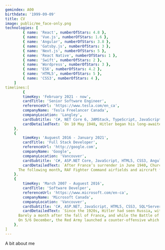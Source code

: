 ```yaml
---
gemindex: A00
birthdate: '1999-09-09'
title: CV
image: public/me_face-only.png
technologies: [
		{ name: 'React', numberOfStars: 4.8 },
		{ name: 'Vue.js', numberOfStars: 1.6 },
		{ name: 'Angular', numberOfStars: 3.8 },
		{ name: 'Gatsby.js', numberOfStars: 3 },
		{ name: 'Next.js', numberOfStars: 5 },
		{ name: 'React Native', numberOfStars: 1 },
		{ name: 'Swift', numberOfStars: 2 },
		{ name: 'Wordpress', numberOfStars: 3 },
		{ name: 'ES6', numberOfStars: 4.2 },
		{ name: 'HTML5', numberOfStars: 5 },
		{ name: 'CSS3', numberOfStars: 4 },
	]
timelines:[
    	{
		timeKey: 'February 2021 - now',
		cardTitle: 'Senior Software Engineer',
		referenceUrl: 'https://www.tesla.com/en_ca',
		companyName: 'Tesla Freelancer Canada',
		companyLocation: 'Langley',
		cardSubtitle: 'C#, NET Core 6, JAMStack, TypeScript, JavaScript, NextJs, Headless CMS, CRM, ERP, Serverless, PWA,  ...',
		cardDetailedText: `On 10 May 1940, Hitler began his long-awaited offensive in the west by invading neutral Holland and Belgium and attacking northern France. Holland capitulated after only five days of fighting, and the Belgians surrendered on 28 May. With the success of the German ‘Blitzkrieg’, the British Expeditionary Force and French troops were in danger of being cut off and destroyed.`,
	},
	{
		timeKey: 'Auguest 2016 - January 2021',
		cardTitle: 'Full Stack Developer',
		referenceUrl: 'http://google.com',
		companyName: 'Google',
		companyLocation: 'Vancouver',
		cardSubtitle: 'C#, ASP.NET Core, JavaScript, HTML5, CSS3, AngularJS, SQL*Server, CMS, CRM, ERP ...',
		cardDetailedText: `After France’s surrender in June 1940, Churchill told the British people, “Hitler knows that he will have to break us in this island or lose the war”. To mount a successful invasion, the Germans had to gain air superiority. The first phase of the battle began on 10 July with Luftwaffe attacks on shipping in the Channel.
      The following month, RAF Fighter Command airfields and aircraft factories came under attack. Under the dynamic direction of Lord Beaverbrook, production of Spitfire and Hurricane fighters increased, and despite its losses in pilots and planes, the RAF was never as seriously weakened as the Germans supposed.`,
	},
	{
		timeKey: 'March 2007 - Auguest 2016',
		cardTitle: 'Software Develper',
		referenceUrl: 'https://www.microsoft.com/en-ca',
		companyName: 'Microsoft Canada',
		companyLocation: 'Vancouver',
		cardSubtitle: 'C#, ASP.NET, JavaScript, HTML5, CSS3, SQL*Server, CRM, ...',
		cardDetailedText: `Since the 1920s, Hitler had seen Russia, with its immense natural resources, as the principal target for conquest and expansion. It would provide, he believed, the necessary ‘Lebensraum’, or living space, for the German people. And by conquering Russia, Hitler would also destroy the “Jewish pestilential creed of Bolshevism”. His non-aggression pact with Stalin in August 1939 he regarded as a mere temporary expedient.
      Barely a month after the fall of France, and while the Battle of Britain was being fought, Hitler started planning for the Blitzkrieg campaign against Russia, which began on 22 June 1941. Despite repeated warnings, Stalin was taken by surprise, and for the first few months the Germans achieved spectacular victories, capturing huge swathes of land and hundreds of thousands of prisoners. But they failed to take Moscow or Leningrad before winter set in.
      On 5/6 December, the Red Army launched a counter-offensive which removed the immediate threat to the Soviet capital. It also brought the German high command to the brink of a catastrophic military crisis. Hitler stepped in and took personal command. His intervention was decisive and he later boasted, “That we overcame this winter and are today in a position again to proceed victoriously… is solely attributable to the bravery of the soldiers at the front and my firm will to hold out…”`,
	},
]    
---
```


A bit about me
